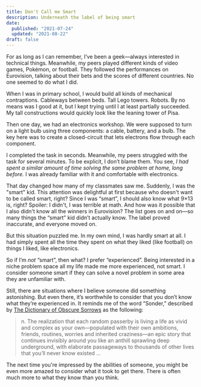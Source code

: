 ```yaml
---
title: Don't Call me Smart
description: Underneath the label of being smart
date:
  published: "2021-07-24"
  updated: "2021-08-22"
draft: false
---
```


For as long as I can remember, I’ve been a geek—always interested in technical things. Meanwhile, my peers played different kinds of video games, Pokémon, or football. They followed the performances on Eurovision, talking about their bets and the scores of different countries. No one seemed to do what I did.

When I was in primary school, I would build all kinds of mechanical contraptions. Cableways between beds. Tall Lego towers. Robots. By no means was I good at it, but I kept trying until I at least partially succeeded. My tall constructions would quickly look like the leaning tower of Pisa.

Then one day, we had an electronics workshop. We were supposed to turn on a light bulb using three components: a cable, battery, and a bulb. The key here was to create a closed-circuit that lets electrons flow through each component.

I completed the task in seconds. Meanwhile, my peers struggled with the task for several minutes. To be explicit, I don’t blame them. You see, _I had spent a similar amount of time solving the same problem at home, long before._ I was already familiar with it and comfortable with electronics.

That day changed how many of my classmates saw me. Suddenly, I was the "smart" kid. This attention was delightful at first because who doesn't want to be called smart, right? Since I was “smart”, I should also know what 9×13 is, right? Spoiler: I didn't, I was terrible at math. And how was it possible that I also didn't know all the winners in Eurovision? The list goes on and on—so many things the “smart” kid didn’t actually know. The label proved inaccurate, and everyone moved on.

But this situation puzzled me. In my own mind, I was hardly smart at all. I had simply spent all the time they spent on what they liked (like football) on things I liked, like electronics.

So if I’m _not_ “smart”, then what? I prefer “experienced”. Being interested in a niche problem space all my life made me more experienced, not smart. I consider someone smart if they can solve a novel problem in some area they are unfamiliar with.

Still, there are situations where I believe someone did something astonishing. But even there, it’s worthwhile to consider that you don’t know what they’re experienced in. It reminds me of the word “Sonder,” described by [The Dictionary of Obscure Sorrows](https://www.dictionaryofobscuresorrows.com/) as the following:

> n. The realization that each random passerby is living a life as vivid and complex as your own—populated with their own ambitions, friends, routines, worries and inherited craziness—an epic story that continues invisibly around you like an anthill sprawling deep underground, with elaborate passageways to thousands of other lives that you’ll never know existed …

The next time you're impressed by the abilities of someone, you might be even more amazed to consider what it took to get there. There is often much more to what they know than you think.
